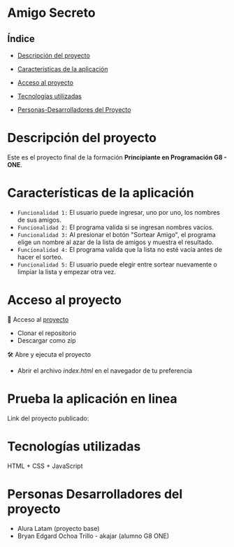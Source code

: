 # Amigo Secreto

## Índice

* [Descripción del proyecto](#descripción-del-proyecto)

* [Características de la aplicación](#Características-de-la-aplicación)

* [Acceso al proyecto](#acceso-proyecto)

* [Tecnologías utilizadas](#tecnologías-utilizadas)

* [Personas-Desarrolladores del Proyecto](#personas-desarrolladores)

# Descripción del proyecto
Este es el proyecto final de la formación **Principiante en Programación G8 - ONE**.

# Características de la aplicación
- `Funcionalidad 1:` El usuario puede ingresar, uno por uno, los nombres de sus amigos.
- `Funcionalidad 2:` El programa valida si se ingresan nombres vacíos.
- `Funcionalidad 3:` Al presionar el botón "Sortear Amigo", el programa elige un nombre al azar de la lista de amigos y muestra el resultado.
- `Funcionalidad 4:` El programa valida que la lista no esté vacía antes de hacer el sorteo.
- `Funcionalidad 5:` El usuario puede elegir entre sortear nuevamente o limpiar la lista y empezar otra vez.

# Acceso al proyecto
📁 Acceso al [proyecto](https://github.com/akajar/one-amigo-secreto)
- Clonar el repositorio
- Descargar como zip

🛠️ Abre y ejecuta el proyecto
- Abrir el archivo *index.html* en el navegador de tu preferencia

# Prueba la aplicación en linea
Link del proyecto publicado: 

# Tecnologías utilizadas
HTML + CSS + JavaScript

# Personas Desarrolladores del proyecto
- Alura Latam (proyecto base)
- Bryan Edgard Ochoa Trillo - akajar (alumno G8 ONE)


